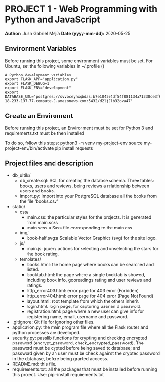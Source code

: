 # PROJECT 1 - Web Programming with Python and JavaScript

**Author:** 			Juan Gabriel Mejía 
**Date (yyyy-mm-dd):**	2020-05-25


## Environment Variables

 Before running this project, some environment variables must be set.
 For Ubuntu, set the following variables in ~/.profile ()

 	# Python development variables
	export FLASK_APP="application.py"
	export FLASK_DEBUG=1
	export FLASK_ENV="development"
	export DATABASE_URL='postgres://svvoceyhxqbdas:b7e1045e4df54f881134a71338ce3f0d62508ae2c2fd43155689dbb219ac747b@ec2-18-233-137-77.compute-1.amazonaws.com:5432/d2lj9lb32ova47'


## Create an Enviroment 

 Before running this project, an Environment must be set for Python 3 and requirements.txt must be then installed

 To do so, follow this steps:
	python3 -m venv my-project-env
	source my-project-env/bin/activate
	pip install requests

## Project files and description

* db_ultils/
  * db_create.sql:  SQL for creating the databse schema. Three tables: books, users and reviews, being reviews a relationship between users and books. 
  * import.py:      Import into your PostgreSQL database all the books from the file 'books.csv'
* static/
  * css/
    * main.css: 	the particular styles for the projects. It is generated from main.scss
    * main.scss     a Sass file corresponding to the main.css
  * img/
  	* book-half.svg:a Scalable Vector Graphics (svg) for the site logo.
  * js/
  	* main.js: 		jquery actions for selecting and unselecting the stars for the book rating.
  * templates/
  	* books.html: 	the home page where books can be searched and listed.  	
  	* booktab.html: the page where a single booktab is showed, including book info, gooreadings rating and user reviews and ratings.
  	* http_error403.html: error page for 403 error (Forbiden)
  	* http_error404.html: error page for 404 error (Page Not Found)
  	* layout.html: 	root template from which the others inherit. 
  	* login.html: 	login page, for capturing user an d password.
  	* registration.html: page where a new user can give info for registering name, email, username and password.
* .gitignore: 		Git file for ignoring other files.
* application.py: 	the main program file where all the Flask routes and python processes are developed.
* security.py: 		passlib functions for crypting and checking encrypted password (encrypt_password, check_encrypted_password). The password must be cypted before being saved to database; and password given by an user must be check against the crypted password in the database, before being granted acccess.
* README.md: 		this file.
* requirements.txt: all the packages that must be installed before running this project. Use: pip -install requirements.txt


